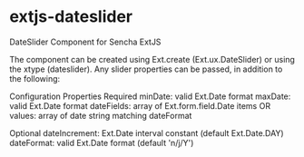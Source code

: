 extjs-dateslider
================

DateSlider Component for Sencha ExtJS

The component can be created using Ext.create (Ext.ux.DateSlider) or using the xtype (dateslider). Any slider properties can be passed, in addition to the following:

Configuration Properties
Required
minDate: valid Ext.Date format
maxDate: valid Ext.Date format
dateFields: array of Ext.form.field.Date items
OR
values: array of date string matching dateFormat

Optional
dateIncrement: Ext.Date interval constant (default Ext.Date.DAY)
dateFormat: valid Ext.Date format (default 'n/j/Y')